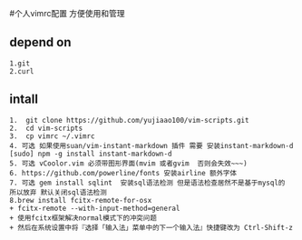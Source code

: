 #个人vimrc配置 方便使用和管理

## depend on 
	1.git
	2.curl

## intall
	1.	git clone https://github.com/yujiaao100/vim-scripts.git
	2.	cd vim-scripts
	3.  cp vimrc ~/.vimrc
	4. 可选 如果使用suan/vim-instant-markdown 插件 需要 安装instant-markdown-d [sudo] npm -g install instant-markdown-d
	5. 可选 vCoolor.vim 必须带图形界面(mvim 或者gvim  否则会失效~~~)
	6. https://github.com/powerline/fonts 安装airline 额外字体
	7. 可选 gem install sqlint  安装sql语法检测 但是语法检查居然不是基于mysql的 所以放弃 默认关闭sql语法检测
	8.brew install fcitx-remote-for-osx  
	+ fcitx-remote --with-input-method=general
	+ 使用fcitx框架解决normal模式下的冲突问题
	+ 然后在系统设置中将『选择「输入法」菜单中的下一个输入法』快捷键改为 Ctrl-Shift-z
